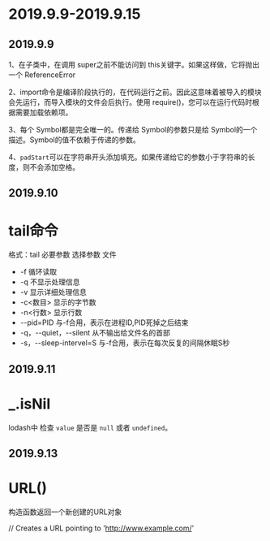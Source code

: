 # 2019.9.9-2019.9.15

## 2019.9.9

1、在子类中，在调用 super之前不能访问到 this关键字。如果这样做，它将抛出一个 ReferenceError

2、import命令是编译阶段执行的，在代码运行之前。因此这意味着被导入的模块会先运行，而导入模块的文件会后执行。使用 require()，您可以在运行代码时根据需要加载依赖项。

3、每个 Symbol都是完全唯一的。传递给 Symbol的参数只是给 Symbol的一个描述。Symbol的值不依赖于传递的参数。

4、`padStart`可以在字符串开头添加填充。如果传递给它的参数小于字符串的长度，则不会添加空格。

## 2019.9.10

# tail命令

格式：tail 必要参数 选择参数 文件

- -f 循环读取
- -q 不显示处理信息
- -v 显示详细处理信息
- -c<数目> 显示的字节数
- -n<行数> 显示行数
- --pid=PID 与-f合用，表示在进程ID,PID死掉之后结束
- -q，--quiet，--silent 从不输出给文件名的首部
- -s，--sleep-intervel=S 与-f合用，表示在每次反复的间隔休眠S秒

## 2019.9.11

# _.isNil
lodash中
检查 `value` 是否是 `null` 或者 `undefined`。

## 2019.9.13

# URL()

构造函数返回一个新创建的URL对象

// Creates a URL pointing to 'http://www.example.com/'